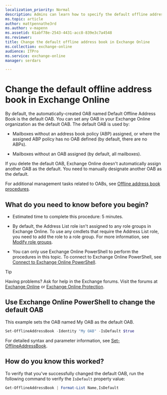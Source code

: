 ```yaml
---
localization_priority: Normal
description: Admins can learn how to specify the default offline address book (OAB) in Exchange Online
ms.topic: article
author: mattpennathe3rd
ms.author: v-mapenn
ms.assetid: 61abf78e-2543-4431-acc8-839e3c7a4548
ms.reviewer: 
title: Change the default offline address book in Exchange Online
ms.collection: exchange-online
audience: ITPro
ms.service: exchange-online
manager: serdars

---
```


# Change the default offline address book in Exchange Online

By default, the automatically-created OAB named Default Offline Address Book is the default OAB. You can set any OAB in your Exchange Online organization as the default OAB. The default OAB is used by:

- Mailboxes without an address book policy (ABP) assigned, or where the assigned ABP policy has no OAB defined (by default, there are no ABPs).

- Mailboxes without an OAB assigned (by default, all mailboxes).

If you delete the default OAB, Exchange Online doesn't automatically assign another OAB as the default. You need to manually designate another OAB as the default.

For additional management tasks related to OABs, see [Offline address book procedures](offline-address-book-procedures.md).

## What do you need to know before you begin?

- Estimated time to complete this procedure: 5 minutes.

- By default, the Address List role isn't assigned to any role groups in Exchange Online. To use any cmdlets that require the Address List role, you need to add the role to a role group. For more information, see [Modify role groups](../../permissions-exo/role-groups.md#modify-role-groups).

- You can only use Exchange Online PowerShell to perform the procedures in this topic. To connect to Exchange Online PowerShell, see [Connect to Exchange Online PowerShell](https://docs.microsoft.com/powershell/exchange/exchange-online/connect-to-exchange-online-powershell/connect-to-exchange-online-powershell).

> [!TIP]
> Having problems? Ask for help in the Exchange forums. Visit the forums at [Exchange Online](https://go.microsoft.com/fwlink/p/?linkId=267542) or [Exchange Online Protection](https://go.microsoft.com/fwlink/p/?linkId=285351).

## Use Exchange Online PowerShell to change the default OAB

This example sets the OAB named My OAB as the default OAB.

```PowerShell
Set-OfflineAddressBook -Identity "My OAB" -IsDefault $true
```

For detailed syntax and parameter information, see [Set-OfflineAddressBook](https://docs.microsoft.com/powershell/module/exchange/email-addresses-and-address-books/set-offlineaddressbook).

## How do you know this worked?

To verify that you've successfully changed the default OAB, run the following command to verify the `IsDefault` property value:

```PowerShell
Get-OfflineAddressBook | Format-List Name,IsDefault
```
